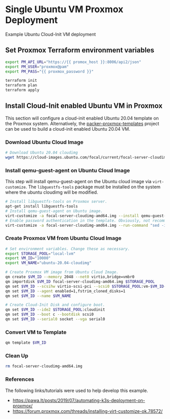# Single Ubuntu VM Proxmox Deployment
Example Ubuntu Cloud-Init VM deployment

## Set Proxmox Terraform environment variables

```bash
export PM_API_URL="https://{{ promox_host }}:8006/api2/json"
export PM_USER="proxmox@pam"
export PM_PASS="{{ proxmox_password }}"

terraform init
terraform plan
terraform apply
```

## Install Cloud-Init enabled Ubuntu VM in Proxmox

This section will configure a cloud-init enabled Ubuntu 20.04 template on the Proxmox system. Alternatively, the [packer-proxmox-templates](https://github.com/sdhibit/packer-proxmox-templates) project can be used to build a cloud-init enabled Ubuntu 20.04 VM.

### Download Ubuntu Cloud Image
```bash
# Download Ubuntu 20.04 cloudimg
wget https://cloud-images.ubuntu.com/focal/current/focal-server-cloudimg-amd64.img
```

### Install qemu-guest-agent on Ubuntu Cloud Image
This step will install qemu-guest-agent on the Ubuntu cloud image via `virt-customize`. The `libguestfs-tools` package must be installed on the system where the ubuntu cloudimg will be modified. 

```bash
# Install libguestfs-tools on Proxmox server.
apt-get install libguestfs-tools
# Install qemu-guest-agent on Ubuntu image.
virt-customize -a focal-server-cloudimg-amd64.img --install qemu-guest-agent --truncate /etc/machine-id
# Enable password authentication in the template. Obviously, not recommended for except for testing.
virt-customize -a focal-server-cloudimg-amd64.img --run-command "sed -i 's/.*PasswordAuthentication.*/PasswordAuthentication yes/g' /etc/ssh/sshd_config"
```

### Create Proxmox VM from Ubuntu Cloud Image

```bash
# Set environment variables. Change these as necessary.
export STORAGE_POOL="local-lvm"
export VM_ID="10000"
export VM_NAME="ubuntu-20.04-cloudimg"

# Create Proxmox VM image from Ubuntu Cloud Image.
qm create $VM_ID --memory 2048 --net0 virtio,bridge=vmbr0
qm importdisk $VM_ID focal-server-cloudimg-amd64.img $STORAGE_POOL
qm set $VM_ID --scsihw virtio-scsi-pci --scsi0 $STORAGE_POOL:vm-$VM_ID-disk-0
qm set $VM_ID --agent enabled=1,fstrim_cloned_disks=1
qm set $VM_ID --name $VM_NAME

# Create Cloud-Init Disk and configure boot.
qm set $VM_ID --ide2 $STORAGE_POOL:cloudinit
qm set $VM_ID --boot c --bootdisk scsi0
qm set $VM_ID --serial0 socket --vga serial0
```

### Convert VM to Template

```bash
qm template $VM_ID
```

### Clean Up

```bash
rm focal-server-cloudimg-amd64.img
```

### References
The following links/tutorials were used to help develop this example.
- https://pawa.lt/posts/2019/07/automating-k3s-deployment-on-proxmox/
- https://forum.proxmox.com/threads/installing-virt-customize-ok.78572/
